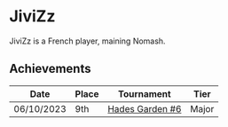 # JiviZz

JiviZz is a French player, maining Nomash.

## Achievements

|Date|Place|Tournament|Tier|
|-|-|-|-|
| 06/10/2023 | 9th | [Hades Garden #6](/inapedia/tournaments/hg/hg6.md) | Major |
